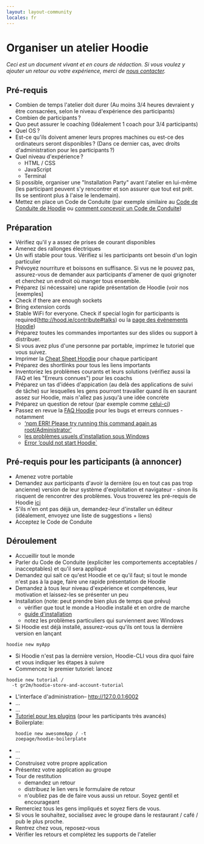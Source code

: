 ```yaml
---
layout: layout-community
locales: fr
---
```


# Organiser un atelier Hoodie 

*Ceci est un document vivant et en cours de rédaction. Si vous voulez y ajouter un retour ou votre expérience, merci de [nous contacter](http://hood.ie/contact).*

## Pré-requis

- Combien de temps l'atelier doit durer (Au moins 3/4 heures devraient y être consacrées, selon le niveau d'expérience des participants)
- Combien de participants&#x202F;?
- Quo peut assurer le coaching (Idéalement 1 coach pour 3/4 participants)
- Quel OS&#x202F;?
- Est-ce qu'ils doivent amener leurs propres machines ou est-ce des ordinateurs seront disponibles&#x202F;? (Dans ce dernier cas, avec droits d'administration pour les participants&#x202F;?)
- Quel niveau d'expérience&#x202F;?
  - HTML / CSS
  - JavaScript
  - Terminal
- Si possible, organiser une "Installation Party" avant l'atelier en lui-même (les participant peuvent s'y rencontrer et son assurer que tout est prêt. Ils se sentiront plus à l'aise le lendemain).
- Mettez en place un Code de Conduite (par exemple similaire au [Code de Conduite de Hoodie](http://hood.ie/code-of-conduct) ou [comment concevoir un Code de Conduite](https://adainitiative.org/2014/02/howto-design-a-code-of-conduct-for-your-community/))

## Préparation
- Vérifiez qu'il y a assez de prises de courant disponibles
- Amenez des rallonges électriques
- Un wifi stable pour tous. Vérifiez si les participants ont besoin d'un login particulier
- Prévoyez nourriture et boissons en suffisance. Si vus ne le pouvez pas, assurez-vous de demander aux participants d'amener de quoi grignoter et cherchez un endroit où manger tous ensemble.
- Préparez (si nécessaire) une rapide présentation de Hoodie (voir nos [exemples]
- Check if there are enough sockets
- Bring extension cords
- Stable WiFi for everyone. Check if special login for participants is required(http://hood.ie/contribute#talks) ou la [page des événements Hoodie](http://hood.ie/events))
- Préparez toutes les commandes importantes sur des slides ou support à distribuer.
- Si vous avez plus d'une personne par portable, imprimez le tutoriel que vous suivez.
- Imprimer la [Cheat Sheet Hoodie](http://hood.ie/dist/presentations/hoodie-cheat-sheet-print.pdf) pour chaque participant
- Préparez des shortlinks pour tous les liens importants
- Inventoriez les problèmes courants et leurs solutions (vérifiez aussi la FAQ et les "Erreurs connues") pour les coachs
- Préparez un tas d'idées d'appication (au delà des applications de suivi de tâche) sur lesquelles les gens pourront travailler quand ils en saurant assez sur Hoodie, mais n'allez pas jusqu'à une idée concrète
- Préparez un question de retour (par exemple comme [celui-ci](https://docs.google.com/a/thehoodiefirm.com/forms/d/1toCQfdK4tF2WIXzico5MoMpI_UXpLQ5zvcxFOUhip5M/viewform))
- Passez en revue la [FAQ Hoodie](http://faq.hood.ie) pour les bugs et erreurs connues - notamment
  - [‘npm ERR! Please try running this command again as root/Administrator’](http://faq.hood.ie/#/question/38210259)
  - [les problèmes usuels d'installation sous Windows](http://faq.hood.ie/#/question/48204371) 
  - [Error ’could not start Hoodie`](http://faq.hood.ie/#/question/38210193)

## Pré-requis pour les participants (à annoncer)
- Amenez votre portable
- Demandez aux participants d'avoir la dernière (ou en tout cas pas trop ancienne) version de leur système d'exploitation et navigateur - sinon ils risquent de rencontrer des problèmes. Vous trouverez les pré-requis de Hoodie [ici](../hoodieverse/system-requirements-browser-compatibilities-prerequisites-before-getting-started-with-hoodie.html)
- S'ils n'en ont pas déjà un, demandez-leur d'installer un éditeur (idéalement, envoyez une liste de suggestions + liens)
- Acceptez le Code de Conduite

## Déroulement

- Accueillir tout le monde
- Parler du Code de Conduite (expliciter les comportements acceptables / inacceptables) et qu'il sera appliqué
- Demandez qui sait ce qu'est Hoodie et ce qu'il faut; si tout le monde n'est pas à la page, faire une rapide présentation de Hoodie
- Demandez à tous leur niveau d'expérience et compétences, leur motivation et laissez-les se présenter un peu
- Installation (note: peut prendre bien plus de temps que prévu)
  - vérifier que tout le monde a Hoodie installé et en ordre de marche
  - [guide d'installation](../start)
  - notez les problèmes particuliers qui surviennent avec Windows
- Si Hoodie est déjà installé, assurez-vous qu'ils ont tous la dernière version en lançant
<pre><code>hoodie new myApp</code></pre>
- Si Hoodie n'est pas la dernière version, Hoodie-CLI vous dira quoi faire et vous indiquer les étapes à suivre
- Commencez le premier tutoriel: lancez
<pre><code>hoodie new tutorial /
  -t gr2m/hoodie-store-and-account-tutorial</code></pre> 
- L'interface d'administration– http://127.0.0.1:6002
- …
- …
- [Tutoriel pour les plugins](../plugins/tutorial.html) (pour les participants très avancés)
- Boilerplate: <pre><code>hoodie new awesomeApp /
-t zoepage/hoodie-boilerplate</code></pre> 
- …
- … 
- Construisez votre propre application
- Présentez votre application au groupe
- Tour de restitution
  - demandez un retour
  - distribuez le lien vers le formulaire de retour
  - n'oubliez pas de de faire vous aussi un retour. Soyez gentil et encourageant
- Remerciez tous les gens impliqués et soyez fiers de vous.
- Si vous le souhaitez, socialisez avec le groupe dans le restaurant / café / pub le plus proche.
- Rentrez chez vous, reposez-vous
- Vérifier les retours et complétez les supports de l'atelier